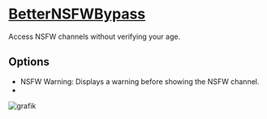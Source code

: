 # [BetterNSFWBypass](https://github.com/MrAn0nym/Aliucord-Plugins/raw/builds/BetterNSFWBypass.zip)
Access NSFW channels without verifying your age.
## Options
 - NSFW Warning: Displays a warning before showing the NSFW channel.
 - 
![grafik](https://user-images.githubusercontent.com/63542658/137595796-8c4584cf-9711-497e-a9a2-42332bfa1267.png)
